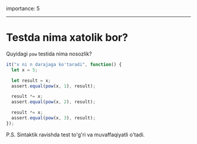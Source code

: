 importance: 5

---

# Testda nima xatolik bor?

Quyidagi `pow` testida nima nosozlik?

```js
it("x ni n darajaga ko'taradi", function() {
  let x = 5;

  let result = x;
  assert.equal(pow(x, 1), result);

  result *= x;
  assert.equal(pow(x, 2), result);

  result *= x;
  assert.equal(pow(x, 3), result);
});
```

P.S. Sintaktik ravishda test to'g'ri va muvaffaqiyatli o'tadi.

